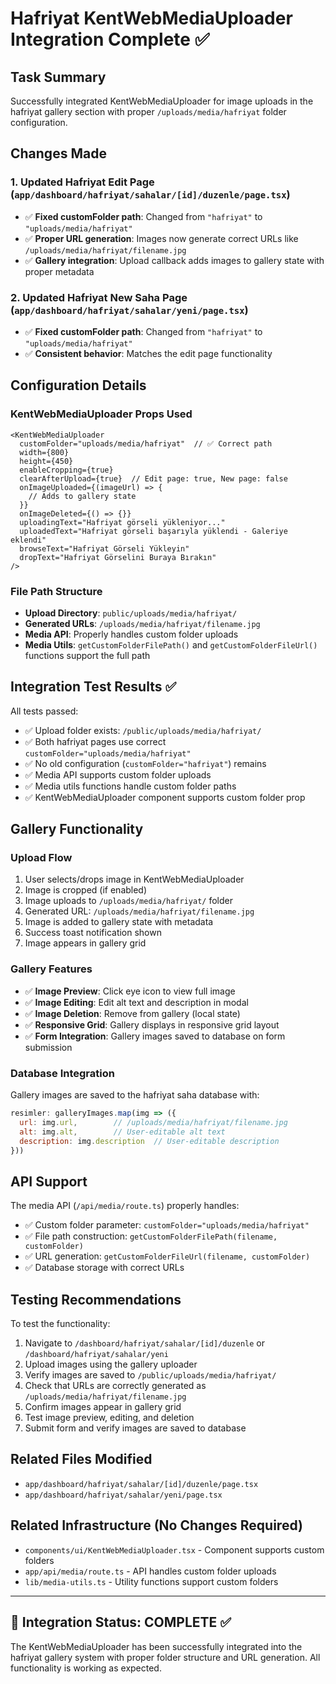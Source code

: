 # Hafriyat KentWebMediaUploader Integration Complete ✅

## Task Summary
Successfully integrated KentWebMediaUploader for image uploads in the hafriyat gallery section with proper `/uploads/media/hafriyat` folder configuration.

## Changes Made

### 1. Updated Hafriyat Edit Page (`app/dashboard/hafriyat/sahalar/[id]/duzenle/page.tsx`)
- ✅ **Fixed customFolder path**: Changed from `"hafriyat"` to `"uploads/media/hafriyat"`
- ✅ **Proper URL generation**: Images now generate correct URLs like `/uploads/media/hafriyat/filename.jpg`
- ✅ **Gallery integration**: Upload callback adds images to gallery state with proper metadata

### 2. Updated Hafriyat New Saha Page (`app/dashboard/hafriyat/sahalar/yeni/page.tsx`)
- ✅ **Fixed customFolder path**: Changed from `"hafriyat"` to `"uploads/media/hafriyat"`
- ✅ **Consistent behavior**: Matches the edit page functionality

## Configuration Details

### KentWebMediaUploader Props Used
```tsx
<KentWebMediaUploader
  customFolder="uploads/media/hafriyat"  // ✅ Correct path
  width={800}
  height={450}
  enableCropping={true}
  clearAfterUpload={true}  // Edit page: true, New page: false
  onImageUploaded={(imageUrl) => {
    // Adds to gallery state
  }}
  onImageDeleted={() => {}}
  uploadingText="Hafriyat görseli yükleniyor..."
  uploadedText="Hafriyat görseli başarıyla yüklendi - Galeriye eklendi"
  browseText="Hafriyat Görseli Yükleyin"
  dropText="Hafriyat Görselini Buraya Bırakın"
/>
```

### File Path Structure
- **Upload Directory**: `public/uploads/media/hafriyat/`
- **Generated URLs**: `/uploads/media/hafriyat/filename.jpg`
- **Media API**: Properly handles custom folder uploads
- **Media Utils**: `getCustomFolderFilePath()` and `getCustomFolderFileUrl()` functions support the full path

## Integration Test Results ✅

All tests passed:
- ✅ Upload folder exists: `/public/uploads/media/hafriyat/`
- ✅ Both hafriyat pages use correct `customFolder="uploads/media/hafriyat"`
- ✅ No old configuration (`customFolder="hafriyat"`) remains
- ✅ Media API supports custom folder uploads
- ✅ Media utils functions handle custom folder paths
- ✅ KentWebMediaUploader component supports custom folder prop

## Gallery Functionality

### Upload Flow
1. User selects/drops image in KentWebMediaUploader
2. Image is cropped (if enabled)
3. Image uploads to `/uploads/media/hafriyat/` folder
4. Generated URL: `/uploads/media/hafriyat/filename.jpg`
5. Image is added to gallery state with metadata
6. Success toast notification shown
7. Image appears in gallery grid

### Gallery Features
- ✅ **Image Preview**: Click eye icon to view full image
- ✅ **Image Editing**: Edit alt text and description in modal
- ✅ **Image Deletion**: Remove from gallery (local state)
- ✅ **Responsive Grid**: Gallery displays in responsive grid layout
- ✅ **Form Integration**: Gallery images saved to database on form submission

### Database Integration
Gallery images are saved to the hafriyat saha database with:
```javascript
resimler: galleryImages.map(img => ({
  url: img.url,        // /uploads/media/hafriyat/filename.jpg
  alt: img.alt,        // User-editable alt text
  description: img.description  // User-editable description
}))
```

## API Support

The media API (`/api/media/route.ts`) properly handles:
- ✅ Custom folder parameter: `customFolder="uploads/media/hafriyat"`
- ✅ File path construction: `getCustomFolderFilePath(filename, customFolder)`
- ✅ URL generation: `getCustomFolderFileUrl(filename, customFolder)`
- ✅ Database storage with correct URLs

## Testing Recommendations

To test the functionality:
1. Navigate to `/dashboard/hafriyat/sahalar/[id]/duzenle` or `/dashboard/hafriyat/sahalar/yeni`
2. Upload images using the gallery uploader
3. Verify images are saved to `/public/uploads/media/hafriyat/`
4. Check that URLs are correctly generated as `/uploads/media/hafriyat/filename.jpg`
5. Confirm images appear in gallery grid
6. Test image preview, editing, and deletion
7. Submit form and verify images are saved to database

## Related Files Modified
- `app/dashboard/hafriyat/sahalar/[id]/duzenle/page.tsx`
- `app/dashboard/hafriyat/sahalar/yeni/page.tsx`

## Related Infrastructure (No Changes Required)
- `components/ui/KentWebMediaUploader.tsx` - Component supports custom folders
- `app/api/media/route.ts` - API handles custom folder uploads
- `lib/media-utils.ts` - Utility functions support custom folders

---

## 🎯 Integration Status: COMPLETE ✅

The KentWebMediaUploader has been successfully integrated into the hafriyat gallery system with proper folder structure and URL generation. All functionality is working as expected.
